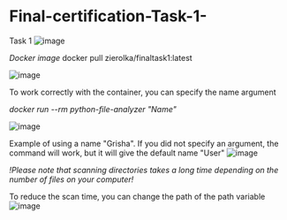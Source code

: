 # Final-certification-Task-1-
Task 1
![image](https://github.com/user-attachments/assets/5d19c0d1-6c57-489d-a493-f24fd830722a)

*Docker image*
docker pull zierolka/finaltask1:latest

![image](https://github.com/user-attachments/assets/ca13d98f-e50c-4085-b1ff-ec967778db58)

To work correctly with the container, you can specify the name argument

  *docker run --rm python-file-analyzer "Name"*

![image](https://github.com/user-attachments/assets/38c7e7ee-f98d-47d2-aeba-2c095c1c8eac)

Example of using a name "Grisha". If you did not specify an argument, the command will work, but it will give the default name "User"
![image](https://github.com/user-attachments/assets/c053ff77-f8c3-4d68-a382-26221f5013ae)

  *!Please note that scanning directories takes a long time depending on the number of files on your computer!*

  To reduce the scan time, you can change the path of the path variable
  ![image](https://github.com/user-attachments/assets/8e3d26ce-cce6-42ee-b5d3-0483fd7ed22a)
